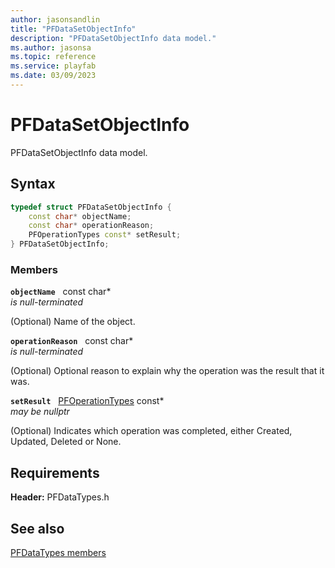 ```yaml
---
author: jasonsandlin
title: "PFDataSetObjectInfo"
description: "PFDataSetObjectInfo data model."
ms.author: jasonsa
ms.topic: reference
ms.service: playfab
ms.date: 03/09/2023
---
```


# PFDataSetObjectInfo  

PFDataSetObjectInfo data model.  

## Syntax  
  
```cpp
typedef struct PFDataSetObjectInfo {  
    const char* objectName;  
    const char* operationReason;  
    PFOperationTypes const* setResult;  
} PFDataSetObjectInfo;  
```
  
### Members  
  
**`objectName`** &nbsp; const char*  
*is null-terminated*  
  
(Optional) Name of the object.
  
**`operationReason`** &nbsp; const char*  
*is null-terminated*  
  
(Optional) Optional reason to explain why the operation was the result that it was.
  
**`setResult`** &nbsp; [PFOperationTypes](../../pftypes/enums/pfoperationtypes.md) const*  
*may be nullptr*  
  
(Optional) Indicates which operation was completed, either Created, Updated, Deleted or None.
  
  
## Requirements  
  
**Header:** PFDataTypes.h
  
## See also  
[PFDataTypes members](../pfdatatypes_members.md)  

  
  
